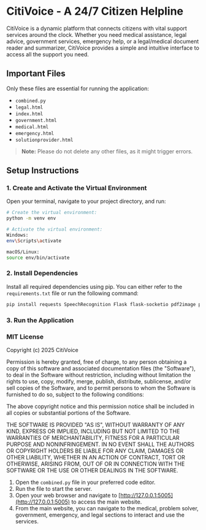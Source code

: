# CitiVoice - A 24/7 Citizen Helpline

CitiVoice is a dynamic platform that connects citizens with vital support services around the clock. Whether you need medical assistance, legal advice, government services, emergency help, or a legal/medical document reader and summarizer, CitiVoice provides a simple and intuitive interface to access all the support you need.

## Important Files

Only these files are essential for running the application:

- `combined.py`
- `legal.html`
- `index.html`
- `government.html`
- `medical.html`
- `emergency.html`
- `solutionprovider.html`

> **Note:** Please do not delete any other files, as it might trigger errors.

## Setup Instructions

### 1. Create and Activate the Virtual Environment

Open your terminal, navigate to your project directory, and run:

```bash
# Create the virtual environment:
python -m venv env

# Activate the virtual environment:
Windows:
env\Scripts\activate

macOS/Linux:
source env/bin/activate
```
### 2. Install Dependencies

Install all required dependencies using pip. You can either refer to the `requirements.txt` file or run the following command:


```bash
pip install requests SpeechRecognition Flask flask-socketio pdf2image pytesseract Pillow PyMuPDF langdetect google-generativeai gTTS
```
### 3. Run the Application

### MIT License

Copyright (c) 2025 CitiVoice

Permission is hereby granted, free of charge, to any person obtaining a copy
of this software and associated documentation files (the "Software"), to deal
in the Software without restriction, including without limitation the rights
to use, copy, modify, merge, publish, distribute, sublicense, and/or sell
copies of the Software, and to permit persons to whom the Software is
furnished to do so, subject to the following conditions:

The above copyright notice and this permission notice shall be included in all
copies or substantial portions of the Software.

THE SOFTWARE IS PROVIDED "AS IS", WITHOUT WARRANTY OF ANY KIND, EXPRESS OR
IMPLIED, INCLUDING BUT NOT LIMITED TO THE WARRANTIES OF MERCHANTABILITY,
FITNESS FOR A PARTICULAR PURPOSE AND NONINFRINGEMENT. IN NO EVENT SHALL THE
AUTHORS OR COPYRIGHT HOLDERS BE LIABLE FOR ANY CLAIM, DAMAGES OR OTHER
LIABILITY, WHETHER IN AN ACTION OF CONTRACT, TORT OR OTHERWISE, ARISING FROM,
OUT OF OR IN CONNECTION WITH THE SOFTWARE OR THE USE OR OTHER DEALINGS IN THE
SOFTWARE.


1. Open the `combined.py` file in your preferred code editor.
2. Run the file to start the server.
3. Open your web browser and navigate to [http://127.0.0.1:5005](http://127.0.0.1:5005) to access the main website.
4. From the main website, you can navigate to the medical, problem solver, government, emergency, and legal sections to interact and use the services.

